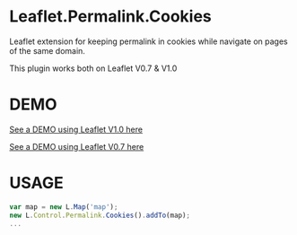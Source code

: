 # Leaflet.Permalink.Cookies
Leaflet extension for keeping permalink in cookies while navigate on pages of the same domain.

This plugin works both on Leaflet V0.7 & V1.0

DEMO
====
[See a DEMO using Leaflet V1.0 here](https://dominique92.github.io/MyLeaflet/lib/Leaflet.Permalink.Cookies-master/)

[See a DEMO using Leaflet V0.7 here](https://dominique92.github.io/MyLeaflet/lib/Leaflet.Permalink.Cookies-master/examples/v0.7.html)

USAGE
=====
```javascript
var map = new L.Map('map');
new L.Control.Permalink.Cookies().addTo(map);
...
```
